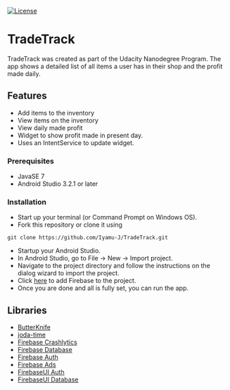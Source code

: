 [![License](https://img.shields.io/badge/License-Apache%202.0-blue.svg)](https://opensource.org/licenses/Apache-2.0)

# TradeTrack
TradeTrack was created as part of the Udacity Nanodegree Program. The app shows a detailed list of all items a user has in their shop and
the profit made daily.

## Features
* Add items to the inventory
* View items on the inventory
* View daily made profit
* Widget to show profit made in present day.
* Uses an IntentService to update widget.

### Prerequisites
* JavaSE 7
* Android Studio 3.2.1 or later

### Installation
* Start up your terminal (or Command Prompt on Windows OS).
* Fork this repository or clone it using 
```
git clone https://github.com/Iyamu-J/TradeTrack.git
```
* Startup your Android Studio.
* In Android Studio, go to File -> New -> Import project.
* Navigate to the project directory and follow the instructions on the dialog wizard to import the project.
* Click [here](https://firebase.google.com/docs/android/setup) to add Firebase to the project.
* Once you are done and all is fully set, you can run the app.

## Libraries
*  [ButterKnife](http://jakewharton.github.io/butterknife/)
*  [joda-time](https://github.com/JodaOrg/joda-time)
*  [Firebase Crashlytics](https://firebase.google.com/docs/crashlytics/)
*  [Firebase Database](https://firebase.google.com/docs/database/)
*  [Firebase Auth](https://firebase.google.com/docs/auth/)
*  [Firebase Ads](https://firebase.google.com/docs/admob/)
*  [FirebaseUI Auth](https://github.com/firebase/FirebaseUI-Android/tree/master/auth)
*  [FirebaseUI Database](https://github.com/firebase/FirebaseUI-Android/tree/master/database)
